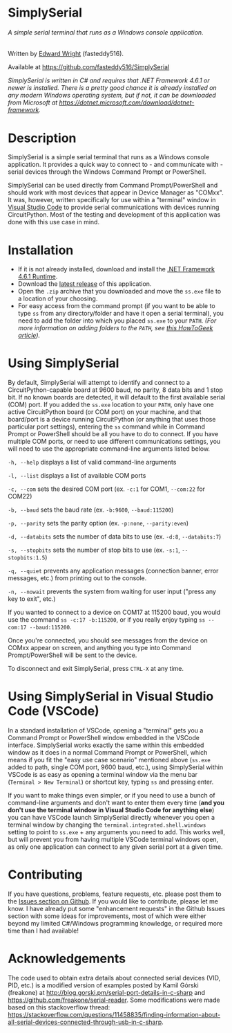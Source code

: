 # SimplySerial

###### A simple serial terminal that runs as a Windows console application.
  
  Written by [Edward Wright](mailto:fasteddy@thewrightspace.net) (fasteddy516).

  Available at https://github.com/fasteddy516/SimplySerial

  _SimplySerial is written in C# and requires that .NET Framework 4.6.1 or newer is installed.  There is a pretty good chance it is already installed on any modern Windows operating system, but if not, it can be downloaded from Microsoft at https://dotnet.microsoft.com/download/dotnet-framework._


# Description

  SimplySerial is a simple serial terminal that runs as a Windows console application.  It provides a quick way to connect to - and communicate with - serial devices through the Windows Command Prompt or PowerShell.  

  SimplySerial can be used directly from Command Prompt/PowerShell and should work with most
  devices that appear in Device Manager as "COMxx".  It was, however, written specifically for
  use within a "terminal" window in [Visual Studio Code](https://code.visualstudio.com/https://code.visualstudio.com/) to provide serial communications with devices running CircuitPython.  Most of the testing and development of this application was done with this use case in mind.   


# Installation

  * If it is not already installed, download and install the [.NET Framework 4.6.1 Runtime](https://dotnet.microsoft.com/download/dotnet-framework/net461).
  * Download the [latest release](https://github.com/fasteddy516/SimplySerial/releases/latest) of this application.
  * Open the `.zip` archive that you downloaded and move the `ss.exe` file to a location of your choosing.
  * For easy access from the command prompt (if you want to be able to type `ss` from any directory/folder and have it open a serial terminal), you need to add the folder into which you placed `ss.exe` to your `PATH`.  _(For more information on adding folders to the `PATH`, see [this HowToGeek article](https://www.howtogeek.com/118594/how-to-edit-your-system-path-for-easy-command-line-access/))._


# Using SimplySerial

  By default, SimplySerial will attempt to identify and connect to a CircuitPython-capable board at 9600 baud, no parity, 8 data bits and 1 stop bit.  If no known boards are detected, it will default to the first available serial (COM) port.  If you added the `ss.exe` location to your `PATH`, only have one active CircuitPython board (or COM port) on your machine, and that board/port is a device running CircuitPython (or anything that uses those particular port settings), entering the `ss` command while in Command Prompt or PowerShell should be all you have to do to connect.  If you have multiple COM ports, or need to use different communications settings, you will need to use the appropriate command-line arguments listed below.

  `-h, --help` displays a list of valid command-line arguments

  `-l, --list` displays a list of available COM ports  

  `-c, --com` sets the desired COM port (ex. `-c:1` for COM1, `--com:22` for COM22)

  `-b, --baud` sets the baud rate (ex. `-b:9600`, `--baud:115200`)

  `-p, --parity` sets the parity option (ex. `-p:none`, `--parity:even`) 
  
  `-d, --databits` sets the number of data bits to use (ex. `-d:8`, `--databits:7`)

  `-s, --stopbits` sets the number of stop bits to use (ex. `-s:1`, `--stopbits:1.5`)

  `-q, --quiet` prevents any application messages (connection banner, error messages, etc.) from printing out to the console.

  `-n, --nowait` prevents the system from waiting for user input ("press any key to exit", etc.)

If you wanted to connect to a device on COM17 at 115200 baud, you would use the command `ss -c:17 -b:115200`, or if you really enjoy typing `ss --com:17 --baud:115200`.

Once you're connected, you should see messages from the device on COMxx appear on screen, and anything you type into Command Prompt/PowerShell will be sent to the device.  

To disconnect and exit SimplySerial, press `CTRL-X` at any time.


# Using SimplySerial in Visual Studio Code (VSCode)

  In a standard installation of VSCode, opening a "terminal" gets you a Command Prompt or PowerShell window embedded in the VSCode interface.  SimplySerial works exactly the same within this embedded window as it does in a normal Command Prompt or PowerShell, which means if you fit the "easy use case scenario" mentioned above (`ss.exe` added to path, single COM port, 9600 baud, etc.), using SimplySerial within VSCode is as easy as opening a terminal window via the menu bar (`Terminal > New Terminal`) or shortcut key, typing `ss` and pressing enter.

  If you want to make things even simpler, or if you need to use a bunch of command-line arguments and don't want to enter them every time (**and you don't use the terminal window in Visual Studio Code for anything else**) you can have VSCode launch SimplySerial directly whenever you open a terminal window by changing the `terminal.integrated.shell.windows` setting to point to `ss.exe` + any arguments you need to add.  This works well, but will prevent you from having multiple VSCode terminal windows open, as only one application can connect to any given serial port at a given time.


# Contributing

  If you have questions, problems, feature requests, etc. please post them to the [Issues section on Github](https://github.com/fasteddy516/SimplySerial/issues).  If you would like to contribute, please let me know.  I have already put some "enhancement requests" in the Github Issues section with some ideas for improvements, most of which were either beyond my limited C#/Windows programming knowledge, or required more time than I had available! 


# Acknowledgements

  The code used to obtain extra details about connected serial devices (VID, PID, etc.) is a modified version of examples posted by Kamil Górski (freakone) at http://blog.gorski.pm/serial-port-details-in-c-sharp and https://github.com/freakone/serial-reader.  Some modifications were made based on this stackoverflow thread: https://stackoverflow.com/questions/11458835/finding-information-about-all-serial-devices-connected-through-usb-in-c-sharp.

